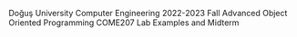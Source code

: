 Doğuş University
Computer Engineering
2022-2023 Fall
Advanced Object Oriented Programming COME207 Lab Examples and Midterm
